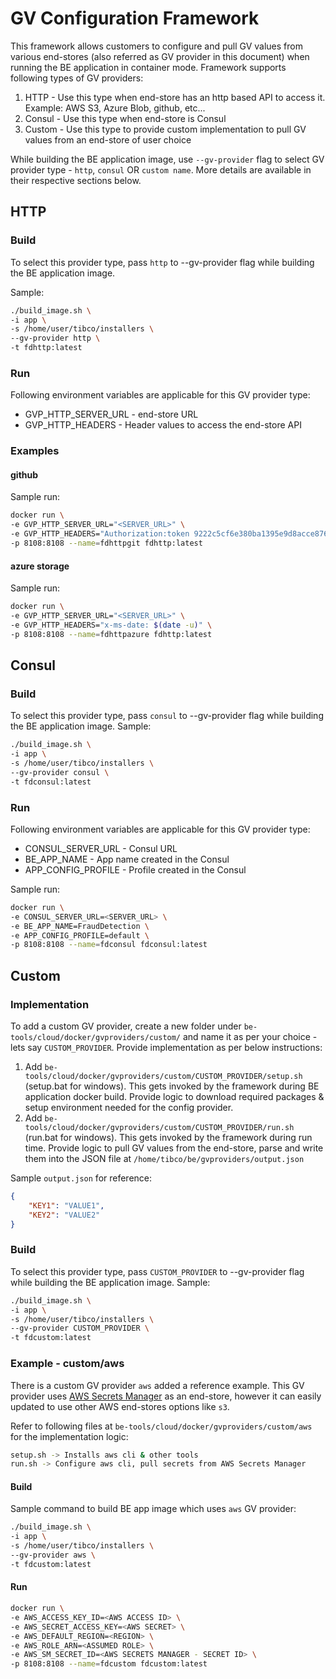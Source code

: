 # GV Configuration Framework

This framework allows customers to configure and pull GV values from various end-stores (also referred as GV provider in this document) when running the BE application in container mode. Framework supports following types of GV providers:

1. HTTP - Use this type when end-store has an http based API to access it. Example: AWS S3, Azure Blob, github, etc...
2. Consul - Use this type when end-store is Consul
3. Custom - Use this type to provide custom implementation to pull GV values from an end-store of user choice

While building the BE application image, use `--gv-provider` flag to select GV provider type - `http`, `consul` OR `custom name`. More details are available in their respective sections below.

## HTTP

### Build
To select this provider type, pass `http` to --gv-provider flag while building the BE application image.

Sample:
```sh
./build_image.sh \
-i app \
-s /home/user/tibco/installers \
--gv-provider http \
-t fdhttp:latest
```

### Run
Following environment variables are applicable for this GV provider type:
* GVP_HTTP_SERVER_URL - end-store URL
* GVP_HTTP_HEADERS - Header values to access the end-store API

### Examples

#### github

Sample run:
```sh
docker run \
-e GVP_HTTP_SERVER_URL="<SERVER_URL>" \
-e GVP_HTTP_HEADERS="Authorization:token 9222c5cf6e380ba1395e9d8acce8764265f85933,Content-Type:application/json" \
-p 8108:8108 --name=fdhttpgit fdhttp:latest
```

#### azure storage

Sample run:
```sh
docker run \
-e GVP_HTTP_SERVER_URL="<SERVER_URL>" \
-e GVP_HTTP_HEADERS="x-ms-date: $(date -u)" \
-p 8108:8108 --name=fdhttpazure fdhttp:latest
```

## Consul

### Build
To select this provider type, pass `consul` to --gv-provider flag while building the BE application image.
Sample:
```sh
./build_image.sh \
-i app \
-s /home/user/tibco/installers \
--gv-provider consul \
-t fdconsul:latest
```

### Run
Following environment variables are applicable for this GV provider type:
* CONSUL_SERVER_URL - Consul URL
* BE_APP_NAME - App name created in the Consul
* APP_CONFIG_PROFILE - Profile created in the Consul

Sample run:
```sh
docker run \
-e CONSUL_SERVER_URL=<SERVER_URL> \
-e BE_APP_NAME=FraudDetection \
-e APP_CONFIG_PROFILE=default \
-p 8108:8108 --name=fdconsul fdconsul:latest
```

## Custom

### Implementation
To add a custom GV provider, create a new folder under `be-tools/cloud/docker/gvproviders/custom/` and name it as per your choice - lets say `CUSTOM_PROVIDER`. Provide implementation as per below instructions:

1. Add `be-tools/cloud/docker/gvproviders/custom/CUSTOM_PROVIDER/setup.sh` (setup.bat for windows). This gets invoked by the framework during BE application docker build. Provide logic to download required packages & setup environment needed for the config provider.
2. Add `be-tools/cloud/docker/gvproviders/custom/CUSTOM_PROVIDER/run.sh` (run.bat for windows). This gets invoked by the framework during run time. Provide logic to pull GV values from the end-store, parse and write them into the JSON file at `/home/tibco/be/gvproviders/output.json`

Sample `output.json` for reference:
```json
{
    "KEY1": "VALUE1",
    "KEY2": "VALUE2"
}
```

### Build
To select this provider type, pass `CUSTOM_PROVIDER` to --gv-provider flag while building the BE application image.
Sample:
```sh
./build_image.sh \
-i app \
-s /home/user/tibco/installers \
--gv-provider CUSTOM_PROVIDER \
-t fdcustom:latest
```

### Example - custom/aws
There is a custom GV provider `aws` added a reference example. This GV provider uses [AWS Secrets Manager](https://aws.amazon.com/secrets-manager/getting-started/) as an end-store, however it can easily updated to use other AWS end-stores options like `s3`.

Refer to following files at `be-tools/cloud/docker/gvproviders/custom/aws` for the implementation logic:
```sh
setup.sh -> Installs aws cli & other tools
run.sh -> Configure aws cli, pull secrets from AWS Secrets Manager
```

#### Build

Sample command to build BE app image which uses `aws` GV provider:
```sh
./build_image.sh \
-i app \
-s /home/user/tibco/installers \
--gv-provider aws \
-t fdcustom:latest
```

#### Run

```sh
docker run \
-e AWS_ACCESS_KEY_ID=<AWS ACCESS ID> \
-e AWS_SECRET_ACCESS_KEY=<AWS SECRET> \
-e AWS_DEFAULT_REGION=<REGION> \
-e AWS_ROLE_ARN=<ASSUMED ROLE> \
-e AWS_SM_SECRET_ID=<AWS SECRETS MANAGER - SECRET ID> \
-p 8108:8108 --name=fdcustom fdcustom:latest
```
